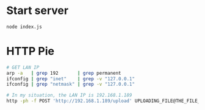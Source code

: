 # Start server

```bash
node index.js
```

# HTTP Pie

```bash
# GET LAN IP
arp -a   | grep 192       | grep permanent
ifconfig | grep "inet"    | grep -v "127.0.0.1"
ifconfig | grep "netmask" | grep -v "127.0.0.1"

# In my situation, the LAN IP is 192.168.1.189
http -ph -f POST 'http://192.168.1.189/upload' UPLOADING_FILE@THE_FILE_TO_BE_UPLOAD
```
